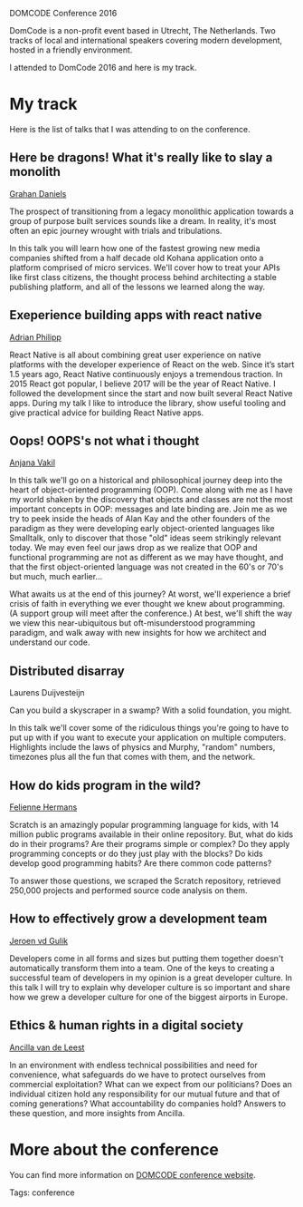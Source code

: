 DOMCODE Conference 2016

DomCode is a non-profit event based in Utrecht, The Netherlands. Two tracks of local and international speakers covering modern development, hosted in a friendly environment.

I attended to DomCode 2016 and here is my track.

# My track
Here is the list of talks that I was attending to on the conference.

## Here be dragons! What it's really like to slay a monolith
[Grahan Daniels](https://twitter.com/greydnls)

The prospect of transitioning from a legacy monolithic application towards a group of purpose built services sounds like a dream. In reality, it's most often an epic journey wrought with trials and tribulations.

In this talk you will learn how one of the fastest growing new media companies shifted from a half decade old Kohana application onto a platform comprised of micro services. We'll cover how to treat your APIs like first class citizens, the thought process behind architecting a stable publishing platform, and all of the lessons we learned along the way.

## Exeperience building apps with react native
[Adrian Philipp](https://twitter.com/adrian_philipp)

React Native is all about combining great user experience on native platforms with the developer experience of React on the web. Since it’s start 1.5 years ago, React Native continuously enjoys a tremendous traction. In 2015 React got popular, I believe 2017 will be the year of React Native. I followed the development since the start and now built several React Native apps. During my talk I like to introduce the library, show useful tooling and give practical advice for building React Native apps.

## Oops! OOPS's not what i thought
[Anjana Vakil](https://twitter.com/anjanavakil)

In this talk we'll go on a historical and philosophical journey deep into the heart of object-oriented programming (OOP). Come along with me as I have my world shaken by the discovery that objects and classes are not the most important concepts in OOP: messages and late binding are. Join me as we try to peek inside the heads of Alan Kay and the other founders of the paradigm as they were developing early object-oriented languages like Smalltalk, only to discover that those "old" ideas seem strikingly relevant today. We may even feel our jaws drop as we realize that OOP and functional programming are not as different as we may have thought, and that the first object-oriented language was not created in the 60's or 70's but much, much earlier…

What awaits us at the end of this journey? At worst, we'll experience a brief crisis of faith in everything we ever thought we knew about programming. (A support group will meet after the conference.) At best, we'll shift the way we view this near-ubiquitous but oft-misunderstood programming paradigm, and walk away with new insights for how we architect and understand our code.

## Distributed disarray
Laurens Duijvesteijn

Can you build a skyscraper in a swamp? With a solid foundation, you might.

In this talk we'll cover some of the ridiculous things you're going to have to put up with if you want to execute your application on multiple computers. Highlights include the laws of physics and Murphy, "random" numbers, timezones plus all the fun that comes with them, and the network.

## How do kids program in the wild?
[Felienne Hermans](https://twitter.com/felienne)

Scratch is an amazingly popular programming language for kids, with 14 million public programs available in their online repository. But, what do kids do in their programs? Are their programs simple or complex? Do they apply programming concepts or do they just play with the blocks? Do kids develop good programming habits? Are there common code patterns?

To answer those questions, we scraped the Scratch repository, retrieved 250,000 projects and performed source code analysis on them.

## How to effectively grow a development team
[Jeroen vd Gulik](https://twitter.com/jeroenvdgulik)

Developers come in all forms and sizes but putting them together doesn't automatically transform them into a team. One of the keys to creating a successful team of developers in my opinion is a great developer culture. In this talk I will try to explain why developer culture is so important and share how we grew a developer culture for one of the biggest airports in Europe.

## Ethics & human rights in a digital society
[Ancilla van de Leest](https://twitter.com/ncilla)

In an environment with endless technical possibilities and need for convenience, what safeguards do we have to protect ourselves from commercial exploitation? What can we expect from our politicians? Does an individual citizen hold any responsibility for our mutual future and that of coming generations? What accountability do companies hold? Answers to these question, and more insights from Ancilla.

# More about the conference

You can find more information on [DOMCODE conference website](http://conference.domcode.org/).

Tags: conference

